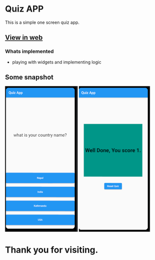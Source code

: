 # Quiz APP 
 This is a simple one screen quiz app.

## [View in web](https://subash9860.github.io/quiz_app/)
 ### Whats implemented

- playing with widgets and implementing logic

## Some snapshot

<img height="480px" src="assets/front.png"> <img height="480px" src="assets/result.png">
 
# Thank you for visiting.